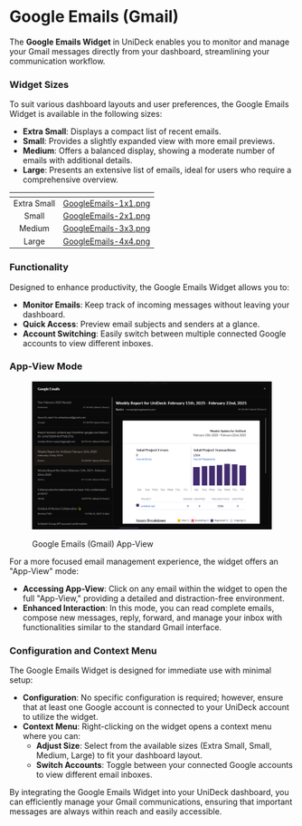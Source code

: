 # Google Emails (Gmail)

The **Google Emails Widget** in UniDeck enables you to monitor and manage your Gmail messages directly from your dashboard, streamlining your communication workflow.

### Widget Sizes

To suit various dashboard layouts and user preferences, the Google Emails Widget is available in the following sizes:

* **Extra Small**: Displays a compact list of recent emails.
* **Small**: Provides a slightly expanded view with more email previews.
* **Medium**: Offers a balanced display, showing a moderate number of emails with additional details.
* **Large**: Presents an extensive list of emails, ideal for users who require a comprehensive overview.

<table data-card-size="large" data-view="cards" data-full-width="true"><thead><tr><th align="center"></th><th data-hidden data-card-cover data-type="files"></th></tr></thead><tbody><tr><td align="center">Extra Small</td><td><a href="../../.gitbook/assets/GoogleEmails-1x1.png">GoogleEmails-1x1.png</a></td></tr><tr><td align="center">Small</td><td><a href="../../.gitbook/assets/GoogleEmails-2x1.png">GoogleEmails-2x1.png</a></td></tr><tr><td align="center">Medium</td><td><a href="../../.gitbook/assets/GoogleEmails-3x3.png">GoogleEmails-3x3.png</a></td></tr><tr><td align="center">Large</td><td><a href="../../.gitbook/assets/GoogleEmails-4x4.png">GoogleEmails-4x4.png</a></td></tr></tbody></table>

### Functionality

Designed to enhance productivity, the Google Emails Widget allows you to:

* **Monitor Emails**: Keep track of incoming messages without leaving your dashboard.
* **Quick Access**: Preview email subjects and senders at a glance.
* **Account Switching**: Easily switch between multiple connected Google accounts to view different inboxes.

### App-View Mode

<figure><img src="../../.gitbook/assets/image (5) (1).png" alt=""><figcaption><p>Google Emails (Gmail) App-View</p></figcaption></figure>

For a more focused email management experience, the widget offers an "App-View" mode:

* **Accessing App-View**: Click on any email within the widget to open the full "App-View," providing a detailed and distraction-free environment.
* **Enhanced Interaction**: In this mode, you can read complete emails, compose new messages, reply, forward, and manage your inbox with functionalities similar to the standard Gmail interface.

### Configuration and Context Menu

The Google Emails Widget is designed for immediate use with minimal setup:

* **Configuration**: No specific configuration is required; however, ensure that at least one Google account is connected to your UniDeck account to utilize the widget.
* **Context Menu**: Right-clicking on the widget opens a context menu where you can:
  * **Adjust Size**: Select from the available sizes (Extra Small, Small, Medium, Large) to fit your dashboard layout.
  * **Switch Accounts**: Toggle between your connected Google accounts to view different email inboxes.

By integrating the Google Emails Widget into your UniDeck dashboard, you can efficiently manage your Gmail communications, ensuring that important messages are always within reach and easily accessible.

